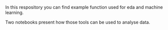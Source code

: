 In this respository you can find example function used for eda and machine learning.

Two notebooks present how those tools can be used to analyse data.

